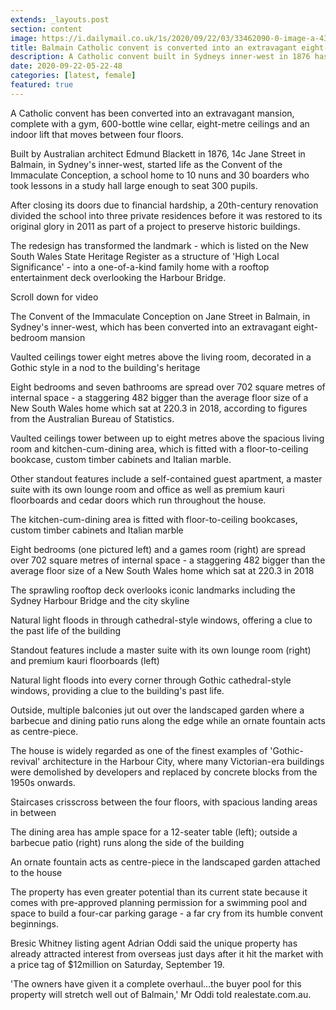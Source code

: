 ```yaml
---
extends: _layouts.post
section: content
image: https://i.dailymail.co.uk/1s/2020/09/22/03/33462090-0-image-a-43_1600742147743.jpg 
title: Balmain Catholic convent is converted into an extravagant eight-bedroom mansion with rooftop retreat 
description: A Catholic convent built in Sydneys inner-west in 1876 has been transformed into an extravagant eight-bedroom family home, with a rooftop deck overlooking the Harbour Bridge. 
date: 2020-09-22-05-22-48 
categories: [latest, female] 
featured: true 
--- 
```

A Catholic convent has been converted into an extravagant mansion, complete with a gym, 600-bottle wine cellar, eight-metre ceilings and an indoor lift that moves between four floors.

Built by Australian architect Edmund Blackett in 1876, 14c Jane Street in Balmain, in Sydney's inner-west, started life as the Convent of the Immaculate Conception, a school home to 10 nuns and 30 boarders who took lessons in a study hall large enough to seat 300 pupils.

After closing its doors due to financial hardship, a 20th-century renovation divided the school into three private residences before it was restored to its original glory in 2011 as part of a project to preserve historic buildings.

The redesign has transformed the landmark - which is listed on the New South Wales State Heritage Register as a structure of 'High Local Significance' - into a one-of-a-kind family home with a rooftop entertainment deck overlooking the Harbour Bridge.

Scroll down for video

The Convent of the Immaculate Conception on Jane Street in Balmain, in Sydney's inner-west, which has been converted into an extravagant eight-bedroom mansion

Vaulted ceilings tower eight metres above the living room, decorated in a Gothic style in a nod to the building's heritage

Eight bedrooms and seven bathrooms are spread over 702 square metres of internal space - a staggering 482 bigger than the average floor size of a New South Wales home which sat at 220.3 in 2018, according to figures from the Australian Bureau of Statistics. 

Vaulted ceilings tower between up to eight metres above the spacious living room and kitchen-cum-dining area, which is fitted with a floor-to-ceiling bookcase, custom timber cabinets and Italian marble.

Other standout features include a self-contained guest apartment, a master suite with its own lounge room and office as well as premium kauri floorboards and cedar doors which run throughout the house. 

The kitchen-cum-dining area is fitted with floor-to-ceiling bookcases, custom timber cabinets and Italian marble

Eight bedrooms (one pictured left) and a games room (right) are spread over 702 square metres of internal space - a staggering 482 bigger than the average floor size of a New South Wales home which sat at 220.3 in 2018

The sprawling rooftop deck overlooks iconic landmarks including the Sydney Harbour Bridge and the city skyline

Natural light floods in through cathedral-style windows, offering a clue to the past life of the building

Standout features include a master suite with its own lounge room (right) and premium kauri floorboards (left)

Natural light floods into every corner through Gothic cathedral-style windows, providing a clue to the building's past life.

Outside, multiple balconies jut out over the landscaped garden where a barbecue and dining patio runs along the edge while an ornate fountain acts as centre-piece.

The house is widely regarded as one of the finest examples of 'Gothic-revival' architecture in the Harbour City, where many Victorian-era buildings were demolished by developers and replaced by concrete blocks from the 1950s onwards.

Staircases crisscross between the four floors, with spacious landing areas in between

The dining area has ample space for a 12-seater table (left); outside a barbecue patio (right) runs along the side of the building

An ornate fountain acts as centre-piece in the landscaped garden attached to the house

The property has even greater potential than its current state because it comes with pre-approved planning permission for a swimming pool and space to build a four-car parking garage - a far cry from its humble convent beginnings.

Bresic Whitney listing agent Adrian Oddi said the unique property has already attracted interest from overseas just days after it hit the market with a price tag of $12million on Saturday, September 19.

'The owners have given it a complete overhaul...the buyer pool for this property will stretch well out of Balmain,' Mr Oddi told realestate.com.au.

